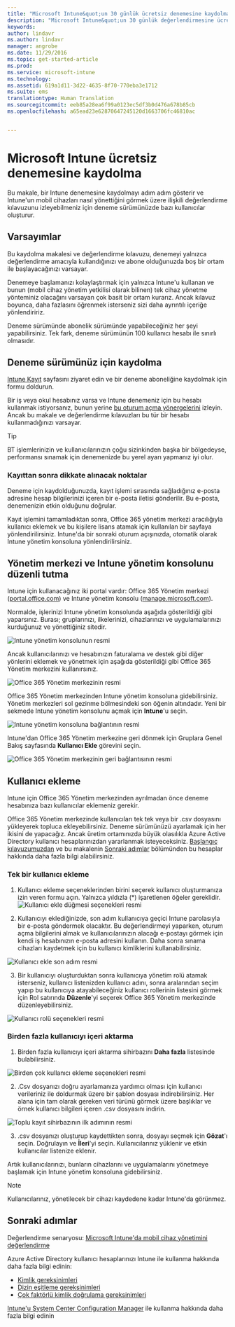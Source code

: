 ```yaml
---
title: "Microsoft Intune&quot;un 30 günlük ücretsiz denemesine kaydolma | Microsoft Docs"
description: "Microsoft Intune&quot;un 30 günlük değerlendirmesine ücretsiz olarak kaydolun ve denemeyi kurun."
keywords: 
author: lindavr
ms.author: lindavr
manager: angrobe
ms.date: 11/29/2016
ms.topic: get-started-article
ms.prod: 
ms.service: microsoft-intune
ms.technology: 
ms.assetid: 619a1d11-3d22-4635-8f70-770eba3e1712
ms.suite: ems
translationtype: Human Translation
ms.sourcegitcommit: eeb85a28ea6f99a0123ec5df3b0d476a678b85cb
ms.openlocfilehash: a65ead23e62870647245120d1663706fc46810ac


---
```


# <a name="sign-up-for-a-microsoft-intune-free-trial"></a>Microsoft Intune ücretsiz denemesine kaydolma
Bu makale, bir Intune denemesine kaydolmayı adım adım gösterir ve Intune'un mobil cihazları nasıl yönettiğini görmek üzere ilişkili değerlendirme kılavuzunu izleyebilmeniz için deneme sürümünüzde bazı kullanıcılar oluşturur. <!---or app data when devices are not enrolled in Intune.--->

## <a name="assumptions"></a>Varsayımlar
Bu kaydolma makalesi ve değerlendirme kılavuzu, denemeyi yalnızca değerlendirme amacıyla kullandığınızı ve abone olduğunuzda boş bir ortam ile başlayacağınızı varsayar.

Denemeye başlamanızı kolaylaştırmak için yalnızca Intune'u kullanan ve bunun (mobil cihaz yönetim yetkilisi olarak bilinen) tek cihaz yönetme yönteminiz olacağını varsayan çok basit bir ortam kurarız. Ancak kılavuz boyunca, daha fazlasını öğrenmek isterseniz sizi daha ayrıntılı içeriğe yönlendiririz.

Deneme sürümünde abonelik sürümünde yapabileceğiniz her şeyi yapabilirsiniz. Tek fark, deneme sürümünün 100 kullanıcı hesabı ile sınırlı olmasıdır.

## <a name="sign-up-for-your-trial"></a>Deneme sürümünüz için kaydolma
[Intune Kayıt](https://portal.office.com/Signup/Signup.aspx?OfferId=40BE278A-DFD1-470a-9EF7-9F2596EA7FF9&dl=INTUNE_A&ali=1#0%20) sayfasını ziyaret edin ve bir deneme aboneliğine kaydolmak için formu doldurun.

Bir iş veya okul hesabınız varsa ve Intune denemeniz için bu hesabı kullanmak istiyorsanız, bunun yerine [bu oturum açma yönergelerini](https://docs.microsoft.com/en-us/intune/get-started/start-with-a-paid-subscription-to-microsoft-intune-step-1) izleyin. Ancak bu makale ve değerlendirme kılavuzları bu tür bir hesabı kullanmadığınızı varsayar.

> [!TIP]
> BT işlemlerinizin ve kullanıcılarınızın çoğu sizinkinden başka bir bölgedeyse, performansı sınamak için denemenizde bu yerel ayarı yapmanız iyi olur.

### <a name="post-sign-up-considerations"></a>Kayıttan sonra dikkate alınacak noktalar
Deneme için kaydolduğunuzda, kayıt işlemi sırasında sağladığınız e-posta adresine hesap bilgilerinizi içeren bir e-posta iletisi gönderilir. Bu e-posta, denemenizin etkin olduğunu doğrular.

Kayıt işlemini tamamladıktan sonra, Office 365 yönetim merkezi aracılığıyla kullanıcı eklemek ve bu kişilere lisans atamak için kullanılan bir sayfaya yönlendirilirsiniz. Intune'da bir sonraki oturum açışınızda, otomatik olarak Intune yönetim konsoluna yönlendirilirsiniz.

## <a name="keeping-the-admin-center-and-the-intune-administration-console-straight"></a>Yönetim merkezi ve Intune yönetim konsolunu düzenli tutma
Intune için kullanacağınız iki portal vardır: Office 365 Yönetim merkezi ([portal.office.com](https://portal.office.com)) ve Intune yönetim konsolu ([manage.microsoft.com](https://manage.microsoft.com)).

Normalde, işlerinizi Intune yönetim konsolunda aşağıda gösterildiği gibi yaparsınız. Burası; gruplarınızı, ilkelerinizi, cihazlarınızı ve uygulamalarınızı kurduğunuz ve yönettiğiniz sitedir.

![Intune yönetim konsolunun resmi](./media/sign-up/intune-admin-console.png)

Ancak kullanıcılarınızı ve hesabınızın faturalama ve destek gibi diğer yönlerini eklemek ve yönetmek için aşağıda gösterildiği gibi Office 365 Yönetim merkezini kullanırsınız.

![Office 365 Yönetim merkezinin resmi](./media/sign-up/office-admin-center.png)

Office 365 Yönetim merkezinden Intune yönetim konsoluna gidebilirsiniz. Yönetim merkezleri sol gezinme bölmesindeki son öğenin altındadır. Yeni bir sekmede Intune yönetim konsolunu açmak için **Intune**'u seçin.

![Intune yönetim konsoluna bağlantının resmi](./media/sign-up/link-to-intune.png)

Intune'dan Office 365 Yönetim merkezine geri dönmek için Gruplara Genel Bakış sayfasında **Kullanıcı Ekle** görevini seçin.

![Office 365 Yönetim merkezinin geri bağlantısının resmi](./media/sign-up/task-add-users.png)

## <a name="add-users"></a>Kullanıcı ekleme
Intune için Office 365 Yönetim merkezinden ayrılmadan önce deneme hesabınıza bazı kullanıcılar eklemeniz gerekir.

Office 365 Yönetim merkezinde kullanıcıları tek tek veya bir .csv dosyasını yükleyerek topluca ekleyebilirsiniz. Deneme sürümünüzü ayarlamak için her ikisini de yapacağız. Ancak üretim ortamınızda büyük olasılıkla Azure Active Directory kullanıcı hesaplarınızdan yararlanmak isteyeceksiniz. [Başlangıç kılavuzumuzdan](https://docs.microsoft.com/en-us/intune/get-started/start-with-a-paid-subscription-to-microsoft-intune-step-3) ve bu makalenin [Sonraki adımlar](#Next-steps) bölümünden bu hesaplar hakkında daha fazla bilgi alabilirsiniz.

### <a name="add-an-individual-user"></a>Tek bir kullanıcı ekleme
1. Kullanıcı ekleme seçeneklerinden birini seçerek kullanıcı oluşturmanıza izin veren formu açın. Yalnızca yıldızla (\*) işaretlenen öğeler gereklidir.
![Kullanıcı ekle düğmesi seçenekleri resmi](./media/sign-up/add-user.png)


2.  Kullanıcıyı eklediğinizde, son adım kullanıcıya geçici Intune parolasıyla bir e-posta göndermek olacaktır. Bu değerlendirmeyi yaparken, oturum açma bilgilerini almak ve kullanıcılarınızın alacağı e-postayı görmek için kendi iş hesabınızın e-posta adresini kullanın. Daha sonra sınama cihazları kaydetmek için bu kullanıcı kimliklerini kullanabilirsiniz.<br/>

 ![Kullanıcı ekle son adım resmi](./media/sign-up/new-user-2.png)

3. Bir kullanıcıyı oluşturduktan sonra kullanıcıya yönetim rolü atamak isterseniz, kullanıcı listenizden kullanıcı adını, sonra aralarından seçim yapıp bu kullanıcıya atayabileceğiniz kullanıcı rollerinin listesini görmek için Rol satırında **Düzenle**'yi seçerek Office 365 Yönetim merkezinde düzenleyebilirsiniz.

 ![Kullanıcı rolü seçenekleri resmi](./media/sign-up/change-user-role.png)

### <a name="import-multiple-users"></a>Birden fazla kullanıcıyı içeri aktarma
1. Birden fazla kullanıcıyı içeri aktarma sihirbazını **Daha fazla** listesinde bulabilirsiniz.

 ![Birden çok kullanıcı ekleme seçenekleri resmi](./media/sign-up/add-multiple-users.png)

2. .Csv dosyanızı doğru ayarlamanıza yardımcı olması için kullanıcı verileriniz ile doldurmak üzere bir şablon dosyası indirebilirsiniz. Her alana için tam olarak gereken veri türünü görmek üzere başlıklar ve örnek kullanıcı bilgileri içeren .csv dosyasını indirin.

 ![Toplu kayıt sihirbazının ilk adımının resmi](./media/sign-up/bulk-enroll-step-1.png)


3. .csv dosyanızı oluşturup kaydettikten sonra, dosyayı seçmek için **Gözat**'ı seçin. Doğrulayın ve **İleri**'yi seçin. Kullanıcılarınız yüklenir ve etkin kullanıcılar listenize eklenir.

Artık kullanıcılarınızı, bunların cihazlarını ve uygulamalarını yönetmeye başlamak için Intune yönetim konsoluna gidebilirsiniz.

> [!NOTE]
> Kullanıcılarınız, yönetilecek bir cihazı kaydedene kadar Intune'da görünmez.

## <a name="next-steps"></a>Sonraki adımlar
Değerlendirme senaryosu: [Microsoft Intune'da mobil cihaz yönetimini değerlendirme](mobile-device-management-trial-guide-microsoft-intune.md)

Azure Active Directory kullanıcı hesaplarınızı Intune ile kullanma hakkında daha fazla bilgi edinin:
- [Kimlik gereksinimleri](https://docs.microsoft.com/en-us/active-directory/active-directory-hybrid-identity-design-considerations-overview#design-considerations-overview)
- [Dizin eşitleme gereksinimleri](https://docs.microsoft.com/en-us/active-directory/active-directory-hybrid-identity-design-considerations-directory-sync-requirements)
- [Çok faktörlü kimlik doğrulama gereksinimleri](https://docs.microsoft.com/en-us/active-directory/active-directory-hybrid-identity-design-considerations-multifactor-auth-requirements)

[Intune'u System Center Configuration Manager](https://docs.microsoft.com/en-us/sccm/mdm/understand/hybrid-mobile-device-management) ile kullanma hakkında daha fazla bilgi edinin



<!--HONumber=Dec16_HO2-->


